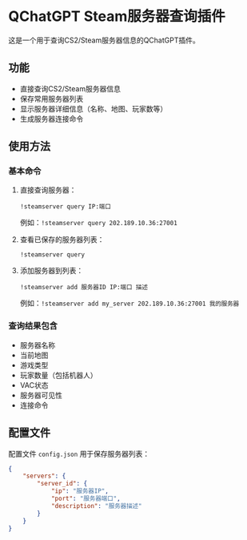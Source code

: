 # QChatGPT Steam服务器查询插件

这是一个用于查询CS2/Steam服务器信息的QChatGPT插件。

## 功能

- 直接查询CS2/Steam服务器信息
- 保存常用服务器列表
- 显示服务器详细信息（名称、地图、玩家数等）
- 生成服务器连接命令

## 使用方法

### 基本命令

1. 直接查询服务器：
   ```
   !steamserver query IP:端口
   ```
   例如：`!steamserver query 202.189.10.36:27001`

2. 查看已保存的服务器列表：
   ```
   !steamserver query
   ```

3. 添加服务器到列表：
   ```
   !steamserver add 服务器ID IP:端口 描述
   ```
   例如：`!steamserver add my_server 202.189.10.36:27001 我的服务器`

### 查询结果包含

- 服务器名称
- 当前地图
- 游戏类型
- 玩家数量（包括机器人）
- VAC状态
- 服务器可见性
- 连接命令

## 配置文件

配置文件 `config.json` 用于保存服务器列表：

```json
{
    "servers": {
        "server_id": {
            "ip": "服务器IP",
            "port": "服务器端口",
            "description": "服务器描述"
        }
    }
}
```